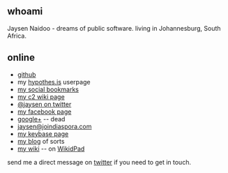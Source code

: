 
## whoami
Jaysen Naidoo - dreams of public software. living in Johannesburg, South Africa.

## online
- [github](https://github.com/jaysen)
- my [hypothes.is](https://hypothes.is/users/jaysen) userpage
- [my social bookmarks](https://pinboard.in/u:jaysen)
- [my c2 wiki page](http://wiki.c2.com/?JaysenNaidoo) 
- [@jaysen on twitter](http://twitter.com/jaysen)
- [my facebook page](https://facebook.com/jaysenn)
- [google+](https://plus.google.com/+jaysennaidoo) -- dead
- [jaysen@joindiaspora.com](https://joindiaspora.com/people/4cfca20a2c17431c6b001d3e)
- [my keybase page](https://keybase.io/jaysen)
- [my blog](http://jaysenn.blogspot.com) of sorts
- [my wiki](https://jaysen.github.io/wiki/Home.html)  -- on [WikidPad](http://wikidpad.sourceforge.net/)  

send me a direct message on [twitter](http://twitter.com/jaysen) if you need to get in touch.
